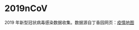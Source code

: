 # 2019nCoV

2019 年新型冠状病毒感染数据收集。数据源自丁香园网页：[疫情地图](https://3g.dxy.cn/newh5/view/pneumonia?scene=2&clicktime=1579581727&enterid=1579581727&from=timeline&isappinstalled=0)